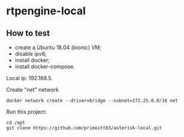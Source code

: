 # rtpengine-local

## How to test

- create a Ubuntu 18.04 (bionic) VM;
- disable ipv6;
- install docker;
- install docker-compose.

Local ip: 192.168.5.

Create "net" network
````
docker network create --driver=bridge --subnet=172.25.0.0/16 net
````
Run this project:
````
cd /opt
git clone https://github.com/primoitt83/asterisk-local.git
````








